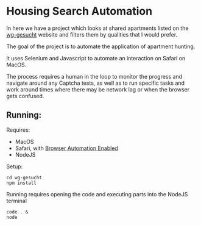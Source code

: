 # Housing Search Automation

In here we have a project which looks at shared apartments listed on the [wg-gesucht](http://wg-gesucht.at) website and filters them by qualities that I would prefer.

The goal of the project is to automate the application of apartment hunting.

It uses Selenium and Javascript to automate an interaction on Safari on MacOS.

The process requires a human in the loop to monitor the progress and navigate around any Captcha tests, as well as to run specific tasks and work around times where there may be network lag or when the browser gets confused.

## Running:

Requires:
* MacOS
* Safari, with [Browser Automation Enabled](https://developer.apple.com/documentation/webkit/testing_with_webdriver_in_safari?changes=_2)
* NodeJS

Setup:
```console
cd wg-gesucht
npm install
```

Running requires opening the code and executing parts into the NodeJS terminal

```console
code . &
node
```
